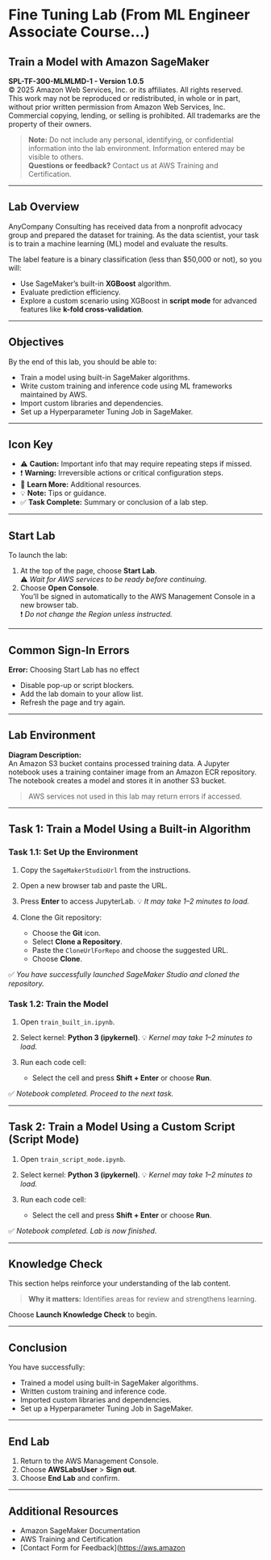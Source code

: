 # Fine Tuning Lab (From ML Engineer Associate Course...)

## Train a Model with Amazon SageMaker  
**SPL-TF-300-MLMLMD-1 - Version 1.0.5**  
© 2025 Amazon Web Services, Inc. or its affiliates. All rights reserved.  
This work may not be reproduced or redistributed, in whole or in part, without prior written permission from Amazon Web Services, Inc. Commercial copying, lending, or selling is prohibited. All trademarks are the property of their owners.

> **Note:** Do not include any personal, identifying, or confidential information into the lab environment. Information entered may be visible to others.  
> **Questions or feedback?** Contact us at AWS Training and Certification.

---

## Lab Overview

AnyCompany Consulting has received data from a nonprofit advocacy group and prepared the dataset for training. As the data scientist, your task is to train a machine learning (ML) model and evaluate the results.

The label feature is a binary classification (less than \$50,000 or not), so you will:

- Use SageMaker’s built-in **XGBoost** algorithm.
- Evaluate prediction efficiency.
- Explore a custom scenario using XGBoost in **script mode** for advanced features like **k-fold cross-validation**.

---

## Objectives

By the end of this lab, you should be able to:

- Train a model using built-in SageMaker algorithms.
- Write custom training and inference code using ML frameworks maintained by AWS.
- Import custom libraries and dependencies.
- Set up a Hyperparameter Tuning Job in SageMaker.

---

## Icon Key

- ⚠️ **Caution:** Important info that may require repeating steps if missed.  
- ❗ **Warning:** Irreversible actions or critical configuration steps.  
- 📘 **Learn More:** Additional resources.  
- 💡 **Note:** Tips or guidance.  
- ✅ **Task Complete:** Summary or conclusion of a lab step.

---

## Start Lab

To launch the lab:

1. At the top of the page, choose **Start Lab**.  
   ⚠️ *Wait for AWS services to be ready before continuing.*
2. Choose **Open Console**.  
   You’ll be signed in automatically to the AWS Management Console in a new browser tab.  
   ❗ *Do not change the Region unless instructed.*

---

## Common Sign-In Errors

**Error:** Choosing Start Lab has no effect  
- Disable pop-up or script blockers.
- Add the lab domain to your allow list.
- Refresh the page and try again.

---

## Lab Environment

**Diagram Description:**  
An Amazon S3 bucket contains processed training data. A Jupyter notebook uses a training container image from an Amazon ECR repository. The notebook creates a model and stores it in another S3 bucket.

> AWS services not used in this lab may return errors if accessed.

---

## Task 1: Train a Model Using a Built-in Algorithm

### Task 1.1: Set Up the Environment
1. Copy the `SageMakerStudioUrl` from the instructions.
2. Open a new browser tab and paste the URL.
3. Press **Enter** to access JupyterLab.
   💡 *It may take 1–2 minutes to load.*

4. Clone the Git repository:
   - Choose the **Git** icon.
   - Select **Clone a Repository**.
   - Paste the `CloneUrlForRepo` and choose the suggested URL.
   - Choose **Clone**.

✅ *You have successfully launched SageMaker Studio and cloned the repository.*

### Task 1.2: Train the Model

1. Open `train_built_in.ipynb`.
2. Select kernel: **Python 3 (ipykernel)**.
   💡 *Kernel may take 1–2 minutes to load.*

3. Run each code cell:
   - Select the cell and press **Shift + Enter** or choose **Run**.

✅ *Notebook completed. Proceed to the next task.*

---

## Task 2: Train a Model Using a Custom Script (Script Mode)

1. Open `train_script_mode.ipynb`.
2. Select kernel: **Python 3 (ipykernel)**.
   💡 *Kernel may take 1–2 minutes to load.*

3. Run each code cell:
   - Select the cell and press **Shift + Enter** or choose **Run**.

✅ *Notebook completed. Lab is now finished.*

---

## Knowledge Check

This section helps reinforce your understanding of the lab content.

> **Why it matters:** Identifies areas for review and strengthens learning.

Choose **Launch Knowledge Check** to begin.

---

## Conclusion

You have successfully:

- Trained a model using built-in SageMaker algorithms.
- Written custom training and inference code.
- Imported custom libraries and dependencies.
- Set up a Hyperparameter Tuning Job in SageMaker.

---

## End Lab

1. Return to the AWS Management Console.
2. Choose **AWSLabsUser** > **Sign out**.
3. Choose **End Lab** and confirm.

---

## Additional Resources

- Amazon SageMaker Documentation
- AWS Training and Certification
- [Contact Form for Feedback](https://aws.amazon
